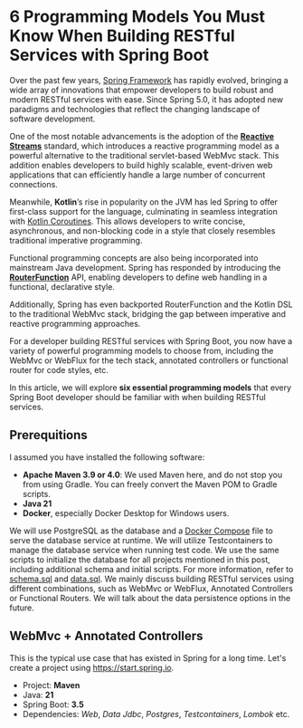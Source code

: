 # 6 Programming Models You Must Know When Building RESTful Services with Spring Boot

Over the past few years, [Spring Framework](https://spring.io/projects/spring-framework) has rapidly evolved, bringing a wide array of innovations that empower developers to build robust and modern RESTful services with ease. Since Spring 5.0, it has adopted new paradigms and technologies that reflect the changing landscape of software development.

One of the most notable advancements is the adoption of the **[Reactive Streams](https://www.reactive-streams.org/)** standard, which introduces a reactive programming model as a powerful alternative to the traditional servlet-based WebMvc stack. This addition enables developers to build highly scalable, event-driven web applications that can efficiently handle a large number of concurrent connections.

Meanwhile, **Kotlin**’s rise in popularity on the JVM has led Spring to offer first-class support for the language, culminating in seamless integration with [Kotlin Coroutines](https://docs.spring.io/spring-framework/reference/languages/kotlin.html#kotlin-coroutines). This allows developers to write concise, asynchronous, and non-blocking code in a style that closely resembles traditional imperative programming.

Functional programming concepts are also being incorporated into mainstream Java development. Spring has responded by introducing the **[RouterFunction](https://docs.spring.io/spring-framework/reference/web/webflux-functional.html)** API, enabling developers to define web handling in a functional, declarative style.

Additionally, Spring has even backported RouterFunction and the Kotlin DSL to the traditional WebMvc stack, bridging the gap between imperative and reactive programming approaches.

For a developer building RESTful services with Spring Boot, you now have a variety of powerful programming models to choose from, including the WebMvc or WebFlux for the tech stack, annotated controllers or functional router for code styles, etc.

In this article, we will explore **six essential programming models** that every Spring Boot developer should be familiar with when building RESTful services.

## Prerequitions 
I assumed you have installed the following software:

* **Apache Maven 3.9 or 4.0**: We used Maven here, and do not stop you from using Gradle. You can freely convert the Maven POM to Gradle scripts.
* **Java 21**
* **Docker**, especially Docker Desktop for Windows users.

We will use PostgreSQL as the database and a [Docker Compose](https://github.com/hantsy/spring-puzzles/blob/master/programming-models/docker-compose.yml) file to serve the database service at runtime. We will utilize Testcontainers to manage the database service when running test code. We use the same scripts to initialize the database for all projects mentioned in this post, including additional schema and initial scripts. For more information, refer to [schema.sql](https://github.com/hantsy/spring-puzzles/blob/master/programming-models/webmvc/src/main/resources/schema.sql) and [data.sql](https://github.com/hantsy/spring-puzzles/blob/master/programming-models/webmvc/src/main/resources/data.sql). We mainly discuss building RESTful services using different combinations, such as WebMvc or WebFlux, Annotated Controllers or Functional Routers. We will talk about the data persistence options in the future.




  
## WebMvc + Annotated Controllers

This is the typical use case that has existed in Spring for a long time. Let's create a project using https://start.spring.io.

* Project: **Maven**
* Java: **21** 
* Spring Boot: **3.5**
* Dependencies: *Web*, *Data Jdbc*, *Postgres*, *Testcontainers*, *Lombok* etc.




